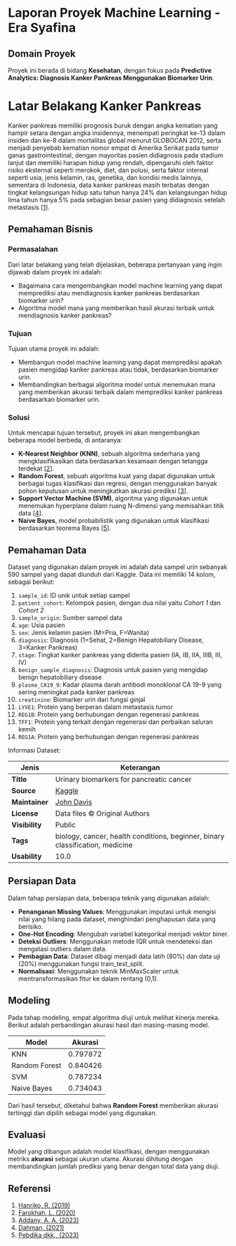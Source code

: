 # Laporan Proyek Machine Learning - Era Syafina

## Domain Proyek
Proyek ini berada di bidang **Kesehatan**, dengan fokus pada **Predictive Analytics: Diagnosis Kanker Pankreas Menggunakan Biomarker Urin**.

# Latar Belakang Kanker Pankreas
Kanker pankreas memiliki prognosis buruk dengan angka kematian yang hampir setara dengan angka insidennya, menempati peringkat ke-13 dalam insiden dan ke-8 dalam mortalitas global menurut GLOBOCAN 2012, serta menjadi penyebab kematian nomor empat di Amerika Serikat pada tumor ganas gastrointestinal, dengan mayoritas pasien didiagnosis pada stadium lanjut dan memiliki harapan hidup yang rendah, dipengaruhi oleh faktor risiko eksternal seperti merokok, diet, dan polusi, serta faktor internal seperti usia, jenis kelamin, ras, genetika, dan kondisi medis lainnya, sementara di Indonesia, data kanker pankreas masih terbatas dengan tingkat kelangsungan hidup satu tahun hanya 24% dan kelangsungan hidup lima tahun hanya 5% pada sebagian besar pasien yang didiagnosis setelah metastasis [[1](https://doi.org/10.35816/jiskh.v10i2.132)].


## Pemahaman Bisnis

### Permasalahan
Dari latar belakang yang telah dijelaskan, beberapa pertanyaan yang ingin dijawab dalam proyek ini adalah:
- Bagaimana cara mengembangkan model machine learning yang dapat memprediksi atau mendiagnosis kanker pankreas berdasarkan biomarker urin?
- Algoritma model mana yang memberikan hasil akurasi terbaik untuk mendiagnosis kanker pankreas?

### Tujuan
Tujuan utama proyek ini adalah:
- Membangun model machine learning yang dapat memprediksi apakah pasien mengidap kanker pankreas atau tidak, berdasarkan biomarker urin.
- Membandingkan berbagai algoritma model untuk menemukan mana yang memberikan akurasi terbaik dalam memprediksi kanker pankreas berdasarkan biomarker urin.

### Solusi
Untuk mencapai tujuan tersebut, proyek ini akan mengembangkan beberapa model berbeda, di antaranya:
- **K-Nearest Neighbor (KNN)**, sebuah algoritma sederhana yang mengklasifikasikan data berdasarkan kesamaan dengan tetangga terdekat [[2](https://doi.org/10.25126/jtiik.202072608)].
- **Random Forest**, sebuah algoritma kuat yang dapat digunakan untuk berbagai tugas klasifikasi dan regresi, dengan menggunakan banyak pohon keputusan untuk meningkatkan akurasi prediksi [[3](https://medium.com/@akhtarammar29/klasifikasi-dataset-dengan-pemodelan-random-forest-menggunakan-python-bac59d366011)].
- **Support Vector Machine (SVM)**, algoritma yang digunakan untuk menemukan hyperplane dalam ruang N-dimensi yang memisahkan titik data [[4](https://medium.com/sysinfo/support-vector-machine-svm-5d95a7d7a547)].
- **Naive Bayes**, model probabilistik yang digunakan untuk klasifikasi berdasarkan teorema Bayes [[5](https://doi.org/10.36040/jati.v7i1.6303)].

## Pemahaman Data
Dataset yang digunakan dalam proyek ini adalah data sampel urin sebanyak 590 sampel yang dapat diunduh dari Kaggle. Data ini memiliki 14 kolom, sebagai berikut:

1. `sample_id`: ID unik untuk setiap sampel
2. `patient_cohort`: Kelompok pasien, dengan dua nilai yaitu *Cohort 1* dan *Cohort 2*
3. `sample_origin`: Sumber sampel data
4. `age`: Usia pasien
5. `sex`: Jenis kelamin pasien (M=Pria, F=Wanita)
6. `diagnosis`: Diagnosis (1=Sehat, 2=Benign Hepatobiliary Disease, 3=Kanker Pankreas)
7. `stage`: Tingkat kanker pankreas yang diderita pasien (IA, IB, IIA, IIIB, III, IV)
8. `benign_sample_diagnosis`: Diagnosis untuk pasien yang mengidap benign hepatobiliary disease
9. `plasma_CA19_9`: Kadar plasma darah antibodi monoklonal CA 19-9 yang sering meningkat pada kanker pankreas
10. `creatinine`: Biomarker urin dari fungsi ginjal
11. `LYVE1`: Protein yang berperan dalam metastasis tumor
12. `REG1B`: Protein yang berhubungan dengan regenerasi pankreas
13. `TFF1`: Protein yang terkait dengan regenerasi dan perbaikan saluran kemih
14. `REG1A`: Protein yang berhubungan dengan regenerasi pankreas

Informasi Dataset:

| Jenis  | Keterangan |
|--------|------------|
| **Title** | Urinary biomarkers for pancreatic cancer |
| **Source** | [Kaggle](https://www.kaggle.com/johnjdavisiv/urinary-biomarkers-for-pancreatic-cancer) |
| **Maintainer** | [John Davis](https://www.kaggle.com/johnjdavisiv) |
| **License** | Data files © Original Authors |
| **Visibility** | Public |
| **Tags** | biology, cancer, health conditions, beginner, binary classification, medicine |
| **Usability** | 10.0 |

## Persiapan Data
Dalam tahap persiapan data, beberapa teknik yang digunakan adalah:
- **Penanganan Missing Values**: Menggunakan imputasi untuk mengisi nilai yang hilang pada dataset, menghindari penghapusan data yang berisiko.
- **One-Hot Encoding**: Mengubah variabel kategorikal menjadi vektor biner.
- **Deteksi Outliers**: Menggunakan metode IQR untuk mendeteksi dan mengatasi outliers dalam data.
- **Pembagian Data**: Dataset dibagi menjadi data latih (80%) dan data uji (20%) menggunakan fungsi train_test_split.
- **Normalisasi**: Menggunakan teknik MinMaxScaler untuk mentransformasikan fitur ke dalam rentang (0,1).

## Modeling

Pada tahap modeling, empat algoritma diuji untuk melihat kinerja mereka. Berikut adalah perbandingan akurasi hasil dari masing-masing model.

| Model         | Akurasi |
|---------------|---------|
| KNN           | 0.797872|
| Random Forest | 0.840426|
| SVM           | 0.787234|
| Naive Bayes   | 0.734043|

Dari hasil tersebut, diketahui bahwa **Random Forest** memberikan akurasi tertinggi dan dipilih sebagai model yang digunakan.


## Evaluasi
Model yang dibangun adalah model klasifikasi, dengan menggunakan metriks **akurasi** sebagai ukuran utama. Akurasi dihitung dengan membandingkan jumlah prediksi yang benar dengan total data yang diuji.

## Referensi
1. [Hanriko, R. (2019)](https://doi.org/10.35816/jiskh.v10i2.132)
2. [Farokhah, L. (2020)](https://doi.org/10.25126/jtiik.202072608)
3. [Addany, A. A. (2023)](https://medium.com/@akhtarammar29/klasifikasi-dataset-dengan-pemodelan-random-forest-menggunakan-python-bac59d366011)
4. [Dahman, (2021)](https://medium.com/sysinfo/support-vector-machine-svm-5d95a7d7a547)
5. [Pebdika dkk., (2023)](https://doi.org/10.36040/jati.v7i1.6303)

